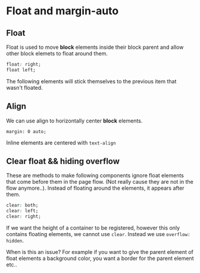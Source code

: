 # Float and margin-auto

## Float

Float is used to move **block** elements inside their block parent and allow other block elemets to float around them.

```css
float: right;
float left;
```

The following elements will stick themselves to the previous item that wasn't floated.

## Align

We can use align to horizontally center **block** elements.

`margin: 0 auto;`

Inline elements are centered with `text-align`

## Clear float && hiding overflow

These are methods to make following components ignore float elements that come before them in the page flow. (Not really cause they are not in the flow anymore..). Instead of floating around the elements, it appears after them.

```css
clear: both;
clear: left;
clear: right;
```

If we want the height of a container to be registered, however this only contains floating elements, we cannot use `clear`. Instead we use `overflow: hidden`.

When is this an issue? For example if you want to give the parent element of float elements a background color, you want a border for the parent element etc..